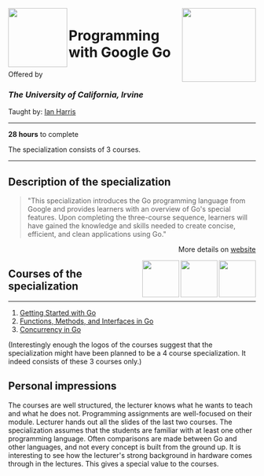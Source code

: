 <a href="https://www.coursera.org/specializations/google-golang">
<img src="/img/Programming%20with%20Google%20Go%20Specialization%20logo.avif" width="150" height="150" align="right">
</a>

<img src="https://upload.wikimedia.org/wikipedia/commons/8/8f/University_of_California%2C_Irvine_logo.svg" width="120" height="120" align="left">

# Programming with Google Go

Offered by 
### *The University of California, Irvine*

Taught by: [Ian Harris](https://www.coursera.org/instructor/ianharris)

---

**28 hours** to complete

The specialization consists of 3 courses. 

---

## Description of the specialization

>"This specialization introduces the Go programming language from Google and provides learners with an overview of Go's special features. Upon completing the three-course sequence, learners will have gained the knowledge and skills needed to create concise, efficient, and clean applications using Go."

<p align="right">More details on <a href="https://www.coursera.org/specializations/google-golang">website</a></p>

<a href="https://www.coursera.org/learn/golang-concurrency">
  <img src="/img/Concurrency_in_Go_logo.avif" width="75" align="right"> 
</a>
<a href="https://www.coursera.org/learn/golang-functions-methods">
  <img src="/img/Functions,%20Methods,%20and%20Interfaces%20in%20Go%20logo.avif" width="75" align="right"> 
</a>
<a href="https://www.coursera.org/learn/golang-getting-started">
  <img src="/img/Getting%20Started%20with%20Go%20logo.avif" width="75" align="right"> 
</a>

## Courses of the specialization

---

1. [Getting Started with Go](./Getting%20Started%20with%20Go)
2. [Functions, Methods, and Interfaces in Go](./Functions,%20Methods,%20and%20Interfaces%20in%20Go)
3. [Concurrency in Go](./Concurrency%20in%20Go)

(Interestingly enough the logos of the courses suggest that the specialization might have been planned to be a 4 course specialization. It indeed consists of these 3 courses only.)

## Personal impressions

The courses are well structured, the lecturer knows what he wants to teach and what he does not. Programming assignments are well-focused on their module. Lecturer hands out all the slides of the last two courses. The specialization assumes that the students are familiar with at least one other programming language. Often comparisons are made between Go and other languages, and not every concept is built from the ground up. It is interesting to see how the lecturer's strong background in hardware comes through in the lectures. This gives a special value to the courses. 
